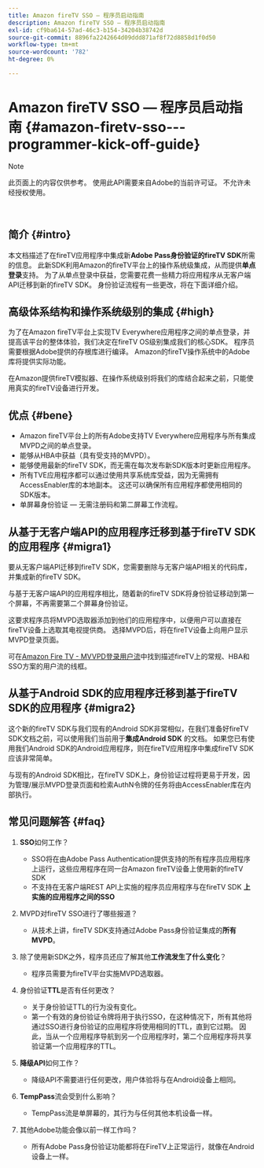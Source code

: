 ```yaml
---
title: Amazon fireTV SSO — 程序员启动指南
description: Amazon fireTV SSO — 程序员启动指南
exl-id: cf9ba614-57ad-46c3-b154-34204b38742d
source-git-commit: 8896fa2242664d09ddd871af8f72d8858d1f0d50
workflow-type: tm+mt
source-wordcount: '782'
ht-degree: 0%

---
```


# Amazon fireTV SSO — 程序员启动指南 {#amazon-firetv-sso---programmer-kick-off-guide}

>[!NOTE]
>
>此页面上的内容仅供参考。 使用此API需要来自Adobe的当前许可证。 不允许未经授权使用。

</br>

## 简介 {#intro}

本文档描述了在fireTV应用程序中集成新&#x200B;**Adobe Pass身份验证的fireTV SDK**&#x200B;所需的信息。 此新SDK利用Amazon的fireTV平台上的操作系统级集成，从而提供&#x200B;**单点登录**&#x200B;支持。 为了从单点登录中获益，您需要花费一些精力将应用程序从无客户端API迁移到新的fireTV SDK。 身份验证流程有一些更改，将在下面详细介绍。

## 高级体系结构和操作系统级别的集成 {#high}

为了在Amazon fireTV平台上实现TV Everywhere应用程序之间的单点登录，并提高该平台的整体体验，我们决定在fireTV OS级别集成我们的核心SDK。 程序员需要根据Adobe提供的存根库进行编译。 Amazon的fireTV操作系统中的Adobe库将提供实际功能。

在Amazon提供fireTV模拟器、在操作系统级别将我们的库结合起来之前，只能使用真实的fireTV设备进行开发。

## 优点 {#bene}

* Amazon fireTV平台上的所有Adobe支持TV Everywhere应用程序与所有集成MVPD之间的单点登录。
* 能够从HBA中获益（具有受支持的MVPD）。
* 能够使用最新的fireTV SDK，而无需在每次发布新SDK版本时更新应用程序。
* 所有TVE应用程序都可以通过使用共享系统库受益，因为无需拥有AccessEnabler库的本地副本。 这还可以确保所有应用程序都使用相同的SDK版本。
* 单屏幕身份验证 — 无需注册码和第二屏幕工作流程。

## 从基于无客户端API的应用程序迁移到基于fireTV SDK的应用程序 {#migra1}

要从无客户端API迁移到fireTV SDK，您需要删除与无客户端API相关的代码库，并集成新的fireTV SDK。

与基于无客户端API的应用程序相比，随着新的fireTV SDK将身份验证移动到第一个屏幕，不再需要第二个屏幕身份验证。

这要求程序员将MVPD选取器添加到他们的应用程序中，以便用户可以直接在fireTV设备上选取其电视提供商。 选择MVPD后，将在fireTV设备上向用户显示MVPD登录页面。

可在[Amazon Fire TV - MVVPD登录用户流](https://xd.adobe.com/view/9058288e-4b67-43a1-9d5b-5f76ede6c51e/)中找到描述fireTV上的常规、HBA和SSO方案的用户流的线框。

## 从基于Android SDK的应用程序迁移到基于fireTV SDK的应用程序 {#migra2}

这个新的fireTV SDK与我们现有的Android SDK非常相似，在我们准备好fireTV SDK文档之前，可以使用我们当前用于&#x200B;**集成Android SDK** <!--http://tve.helpdocsonline.com/android-technical-overview-->的文档。 如果您已有使用我们Android SDK的Android应用程序，则在fireTV应用程序中集成fireTV SDK应该非常简单。

与现有的Android SDK相比，在fireTV SDK上，身份验证过程将更易于开发，因为管理/展示MVPD登录页面和检索AuthN令牌的任务将由AccessEnabler库在内部执行。

## 常见问题解答 {#faq}

1. **SSO**&#x200B;如何工作？

   * SSO将在由Adobe Pass Authentication提供支持的所有程序员应用程序上运行，这些应用程序在同一台Amazon fireTV设备上使用新的fireTV SDK
   * 不支持在无客户端REST API上实施的程序员应用程序与在fireTV SDK **上实施的应用程序之间的SSO**

1. MVPD对fireTV SSO进行了哪些报道？

   * 从技术上讲，fireTV SDK支持通过Adobe Pass身份验证集成的&#x200B;**所有MVPD**。

1. 除了使用新SDK之外，程序员还应了解其他&#x200B;**工作流发生了什么变化**？

   * 程序员需要为fireTV平台实施MVPD选取器。

1. 身份验证&#x200B;**TTL**&#x200B;是否有任何更改？

   * 关于身份验证TTL的行为没有变化。
   * 第一个有效的身份验证令牌将用于执行SSO，在这种情况下，所有其他将通过SSO进行身份验证的应用程序将使用相同的TTL，直到它过期。 因此，当从一个应用程序导航到另一个应用程序时，第二个应用程序将共享验证第一个应用程序的TTL。

1. **降级API**&#x200B;如何工作？

   * 降级API不需要进行任何更改，用户体验将与在Android设备上相同。

1. **TempPass**&#x200B;流会受到什么影响？

   * TempPass流是单屏幕的，其行为与任何其他本机设备一样。

1. 其他Adobe功能会像以前一样工作吗？

   * 所有Adobe Pass身份验证功能都将在FireTV上正常运行，就像在Android设备上一样。
